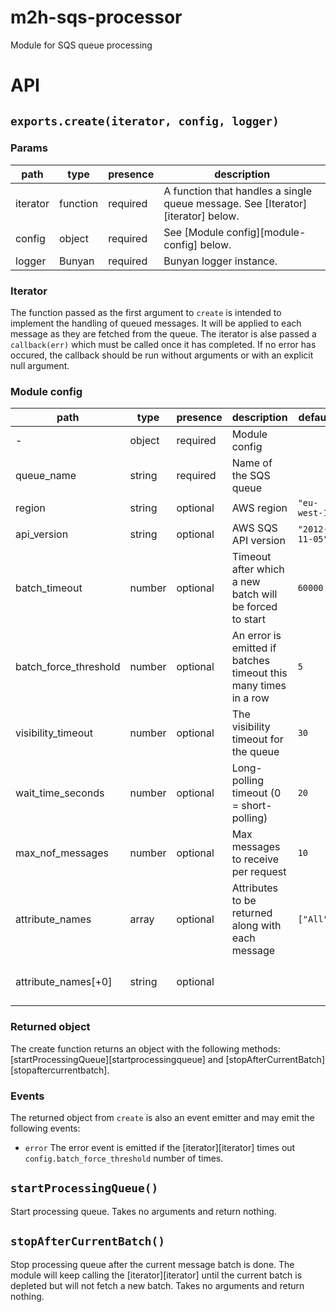 # m2h-sqs-processor

Module for SQS queue processing


# API

## `exports.create(iterator, config, logger)`

### Params

| path     | type     | presence | description                                                                     |
|----------|----------|----------|---------------------------------------------------------------------------------|
| iterator | function | required | A function that handles a single queue message. See [Iterator][iterator] below. |
| config   | object   | required | See [Module config][module-config] below.                                       |
| logger   | Bunyan   | required | Bunyan logger instance.                                                         |


### Iterator

The function passed as the first argument to `create` is intended to implement the handling of queued messages.
It will be applied to each message as they are fetched from the queue. The iterator is alse passed a `callback(err)` which must be called once it has completed. If no error has occured, the callback should be run without arguments or with an explicit null argument.


### Module config

| path                  | type   | presence | description                                                     | default        | conforms                          | unit         | valids                                                                                                  | invalids |
|-----------------------|--------|----------|-----------------------------------------------------------------|----------------|-----------------------------------|--------------|---------------------------------------------------------------------------------------------------------|----------|
| -                     | object | required | Module config                                                   |                |                                   |              |                                                                                                         |          |
| queue_name            | string | required | Name of the SQS queue                                           |                |                                   |              |                                                                                                         | `""`     |
| region                | string | optional | AWS region                                                      | `"eu-west-1"`  |                                   |              |                                                                                                         | `""`     |
| api_version           | string | optional | AWS SQS API version                                             | `"2012-11-05"` |                                   |              |                                                                                                         | `""`     |
| batch_timeout         | number | optional | Timeout after which a new batch will be forced to start         | `60000`        | `integer`, `min: 0`               | milliseconds |                                                                                                         |          |
| batch_force_threshold | number | optional | An error is emitted if batches timeout this many times in a row | `5`            | `integer`, `min: 0`               |              |                                                                                                         |          |
| visibility_timeout    | number | optional | The visibility timeout for the queue                            | `30`           | `integer`, `min: 0`, `max: 43200` | seconds      |                                                                                                         |          |
| wait_time_seconds     | number | optional | Long-polling timeout (0 = short-polling)                        | `20`           | `integer`, `min: 0`               | seconds      |                                                                                                         |          |
| max_nof_messages      | number | optional | Max messages to receive per request                             | `10`           | `integer`, `min: 1`, `max: 10`    |              |                                                                                                         |          |
| attribute_names       | array  | optional | Attributes to be returned along with each message               | `["All"]`      |                                   |              |                                                                                                         |          |
| attribute_names[+0]   | string | optional |                                                                 |                |                                   |              | `"All"` `"ApproximateFirstReceiveTimestamp"` `"ApproximateReceiveCount"` `"SenderId"` `"SentTimestamp"` | `""`     |


### Returned object

The create function returns an object with the following methods: [startProcessingQueue][startprocessingqueue] and [stopAfterCurrentBatch][stopaftercurrentbatch].

### Events

The returned object from `create` is also an event emitter and may emit the following events:

- `error` The error event is emitted if the [iterator][iterator] times out `config.batch_force_threshold` number of times.


## `startProcessingQueue()`

Start processing queue.
Takes no arguments and return nothing.


## `stopAfterCurrentBatch()`

Stop processing queue after the current message batch is done.
The module will keep calling the [iterator][iterator] until the current batch is depleted but will not fetch a new batch.
Takes no arguments and return nothing.
